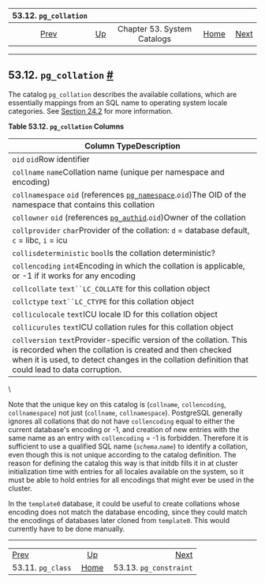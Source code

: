 <!--?xml version="1.0" encoding="UTF-8" standalone="no"?-->

|               53.12. `pg_collation`              |                                                   |                             |                                                       |                                                            |
| :----------------------------------------------: | :------------------------------------------------ | :-------------------------: | ----------------------------------------------------: | ---------------------------------------------------------: |
| [Prev](catalog-pg-class.html "53.11. pg_class")  | [Up](catalogs.html "Chapter 53. System Catalogs") | Chapter 53. System Catalogs | [Home](index.html "PostgreSQL 17devel Documentation") |  [Next](catalog-pg-constraint.html "53.13. pg_constraint") |

***

## 53.12. `pg_collation` [#](#CATALOG-PG-COLLATION)

[]()

The catalog `pg_collation` describes the available collations, which are essentially mappings from an SQL name to operating system locale categories. See [Section 24.2](collation.html "24.2. Collation Support") for more information.

**Table 53.12. `pg_collation` Columns**

| Column TypeDescription                                                                                                                                                                                                             |
| ---------------------------------------------------------------------------------------------------------------------------------------------------------------------------------------------------------------------------------- |
| `oid` `oid`Row identifier                                                                                                                                                                                                          |
| `collname` `name`Collation name (unique per namespace and encoding)                                                                                                                                                                |
| `collnamespace` `oid` (references [`pg_namespace`](catalog-pg-namespace.html "53.32. pg_namespace").`oid`)The OID of the namespace that contains this collation                                                                    |
| `collowner` `oid` (references [`pg_authid`](catalog-pg-authid.html "53.8. pg_authid").`oid`)Owner of the collation                                                                                                                 |
| `collprovider` `char`Provider of the collation: `d` = database default, `c` = libc, `i` = icu                                                                                                                                      |
| `collisdeterministic` `bool`Is the collation deterministic?                                                                                                                                                                        |
| `collencoding` `int4`Encoding in which the collation is applicable, or -1 if it works for any encoding                                                                                                                             |
| `collcollate` `text``LC_COLLATE` for this collation object                                                                                                                                                                         |
| `collctype` `text``LC_CTYPE` for this collation object                                                                                                                                                                             |
| `colliculocale` `text`ICU locale ID for this collation object                                                                                                                                                                      |
| `collicurules` `text`ICU collation rules for this collation object                                                                                                                                                                 |
| `collversion` `text`Provider-specific version of the collation. This is recorded when the collation is created and then checked when it is used, to detect changes in the collation definition that could lead to data corruption. |

\


Note that the unique key on this catalog is (`collname`, `collencoding`, `collnamespace`) not just (`collname`, `collnamespace`). PostgreSQL generally ignores all collations that do not have `collencoding` equal to either the current database's encoding or -1, and creation of new entries with the same name as an entry with `collencoding` = -1 is forbidden. Therefore it is sufficient to use a qualified SQL name (*`schema`*.*`name`*) to identify a collation, even though this is not unique according to the catalog definition. The reason for defining the catalog this way is that initdb fills it in at cluster initialization time with entries for all locales available on the system, so it must be able to hold entries for all encodings that might ever be used in the cluster.

In the `template0` database, it could be useful to create collations whose encoding does not match the database encoding, since they could match the encodings of databases later cloned from `template0`. This would currently have to be done manually.

***

|                                                  |                                                       |                                                            |
| :----------------------------------------------- | :---------------------------------------------------: | ---------------------------------------------------------: |
| [Prev](catalog-pg-class.html "53.11. pg_class")  |   [Up](catalogs.html "Chapter 53. System Catalogs")   |  [Next](catalog-pg-constraint.html "53.13. pg_constraint") |
| 53.11. `pg_class`                                | [Home](index.html "PostgreSQL 17devel Documentation") |                                     53.13. `pg_constraint` |
